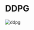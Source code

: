 # DDPG
![ddpg](https://user-images.githubusercontent.com/9976453/51682606-26507380-202b-11e9-837b-5083031f3c0b.png)
